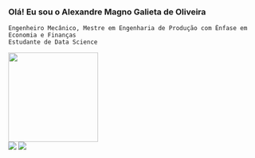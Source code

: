### Olá! Eu sou o Alexandre Magno Galieta de Oliveira
    Engenheiro Mecânico, Mestre em Engenharia de Produção com Ênfase em Economia e Finanças
    Estudante de Data Science

<div align="left">
<a href="https://beacons.ai.com/alexandre-magno-oliveira">
<img height="180em" src="https://github-readme-stats.vercel.app/api?username=alexandre-magno-oliveira&show_icons=true&theme=dracula&include_all_commits=true&count_private=true"/>
  </div>
   
<div
 
<a href = "mailto:alexandre.galieta@gmail.com"><img src="https://img.shields.io/badge/Gmail-D14836?style=for-the-badge&logo=gmail&logoColor=white"></a>
<a href="https://www.linkedin.com/in/alexandre-magno-galieta-de-oliveira-ba3b1264/" target="_blank"><img src="https://img.shields.io/badge/-LinkedIn-%230077B5?style=for-the-badge&logo=linkedin&logoColor=white" target="_blank"></a> 
 
  
</div>
